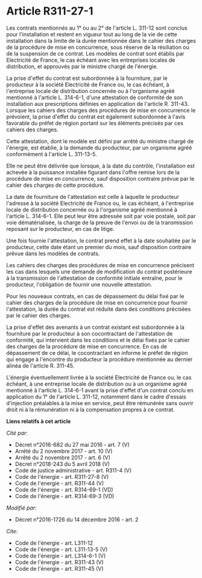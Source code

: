 # Article R311-27-1

Les contrats mentionnés au 1° ou au 2° de l'article L. 311-12 sont conclus pour l'installation et restent en vigueur tout au
long de la vie de cette installation dans la limite de la durée mentionnée dans le cahier des charges de la procédure de mise
en concurrence, sous réserve de la résiliation ou de la suspension de ce contrat. Les modèles de contrat sont établis par
Electricité de France, le cas échéant avec les entreprises locales de distribution, et approuvés par le ministre chargé de
l'énergie. 

La prise d'effet du contrat est subordonnée à la fourniture, par le producteur à la société Electricité de France ou, le cas
échéant, à l'entreprise locale de distribution concernée ou à l'organisme agréé mentionné à l'article L. 314-6-1, d'une
attestation de conformité de son installation aux prescriptions définies en application de l'article R. 311-43. Lorsque les
cahiers des charges des procédures de mise en concurrence le prévoient, la prise d'effet du contrat est également subordonnée
à l'avis favorable du préfet de région portant sur les éléments précisés par ces cahiers des charges. 

Cette attestation, dont le modèle est défini par arrêté du ministre chargé de l'énergie, est établie, à la demande du
producteur, par un organisme agréé conformément à l'article L. 311-13-5. 

Elle ne peut être délivrée que lorsque, à la date du contrôle, l'installation est achevée à la puissance installée figurant
dans l'offre remise lors de la procédure de mise en concurrence, sauf disposition contraire prévue par le cahier des charges
de cette procédure. 

La date de fourniture de l'attestation est celle à laquelle le producteur l'adresse à la société Electricité de France ou, le
cas échéant, à l'entreprise locale de distribution concernée ou à l'organisme agréé mentionné à l'article L. 314-6-1. Elle
peut leur être adressée soit par voie postale, soit par voie dématérialisée, la charge de la preuve de l'envoi ou de la
transmission reposant sur le producteur, en cas de litige. 

Une fois fournie l'attestation, le contrat prend effet à la date souhaitée par le producteur, cette date étant un premier du
mois, sauf disposition contraire prévue dans les modèles de contrats. 

Les cahiers des charges des procédures de mise en concurrence précisent les cas dans lesquels une demande de modification du
contrat postérieure à la transmission de l'attestation de conformité initiale entraîne, pour le producteur, l'obligation de
fournir une nouvelle attestation. 

Pour les nouveaux contrats, en cas de dépassement du délai fixé par le cahier des charges de la procédure de mise en
concurrence pour fournir l'attestation, la durée du contrat est réduite dans des conditions précisées par le cahier des
charges. 

La prise d'effet des avenants à un contrat existant est subordonnée à la fourniture par le producteur à son cocontractant de
l'attestation de conformité, qui intervient dans les conditions et le délai fixés par le cahier des charges de la procédure
de mise en concurrence. En cas de dépassement de ce délai, le cocontractant en informe le préfet de région qui engage à
l'encontre du producteur la procédure mentionnée au dernier alinéa de l'article R. 311-45. 

L'énergie éventuellement livrée à la société Electricité de France ou, le cas échéant, à une entreprise locale de
distribution ou à un organisme agréé mentionné à l'article L. 314-6-1 avant la prise d'effet d'un contrat conclu en
application du 1° de l'article L. 311-12, notamment dans le cadre d'essais d'injection préalables à la mise en service, peut
être rémunérée sans ouvrir droit ni à la rémunération ni à la compensation propres à ce contrat.

**Liens relatifs à cet article**

_Cité par_:

  - Décret n°2016-682 du 27 mai 2016 - art. 7 (V)
  - Arrêté du 2 novembre 2017 - art. 10 (V)
  - Arrêté du 2 novembre 2017 - art. 6 (V)
  - Décret n°2018-243 du 5 avril 2018 (V)
  - Code de justice administrative - art. R311-4 (V)
  - Code de l'énergie - art. R311-27-8 (V)
  - Code de l'énergie - art. R311-44 (V)
  - Code de l'énergie - art. R314-69-1 (VD)
  - Code de l'énergie - art. R314-69-3 (VD)

_Modifié par_:

  - Décret n°2016-1726 du 14 décembre 2016 - art. 2

_Cite_:

  - Code de l'énergie - art. L311-12
  - Code de l'énergie - art. L311-13-5 (V)
  - Code de l'énergie - art. L314-6-1 (V)
  - Code de l'énergie - art. R311-43 (V)
  - Code de l'énergie - art. R311-45 (V)
